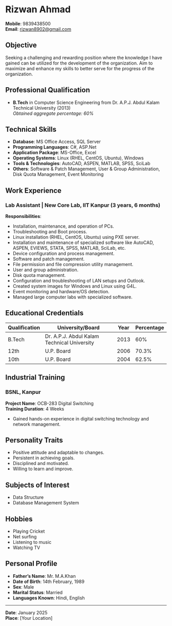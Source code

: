 # Rizwan Ahmad

**Mobile**: 9839438500  
**Email**: rizwan8902@gmail.com  

## Objective

Seeking a challenging and rewarding position where the knowledge I have gained can be utilized for the development of the organization. Aim to maximize and enhance my skills to better serve for the progress of the organization.

## Professional Qualification

- **B.Tech** in Computer Science Engineering from Dr. A.P.J. Abdul Kalam Technical University (2013)  
  *Obtained aggregate percentage: 60%*

## Technical Skills

- **Database**: MS Office Access, SQL Server
- **Programming Languages**: C#, ASP.Net
- **Application Package**: MS-Office, Excel
- **Operating Systems**: Linux (RHEL, CentOS, Ubuntu), Windows
- **Tools & Technologies**: AutoCAD, ASPEN, MATLAB, SPSS, SciLab
- **Others**: Software & Patch Management, User & Group Administration, Disk Quota Management, Event Monitoring

## Work Experience

### Lab Assistant | New Core Lab, IIT Kanpur (3 years, 6 months)

**Responsibilities**:
- Installation, maintenance, and operation of PCs.
- Troubleshooting and Boot process.
- Linux installation (RHEL, CentOS, Ubuntu) using PXE server.
- Installation and maintenance of specialized software like AutoCAD, ASPEN, EVIEWS, STATA, SPSS, MATLAB, SciLab, etc.
- Device configuration and process management.
- Software and patch management.
- File permission and file compression utility management.
- User and group administration.
- Disk quota management.
- Configuration and troubleshooting of LAN setups and Outlook.
- Created system images for Windows and Linux using G4L.
- Event monitoring and hardware/OS detection.
- Managed large computer labs with specialized software.

## Educational Credentials

| Qualification | University/Board | Year | Percentage |
|---------------|------------------|------|------------|
| B.Tech       | Dr. A.P.J. Abdul Kalam Technical University | 2013 | 60% |
| 12th         | U.P. Board       | 2006 | 70.3% |
| 10th         | U.P. Board       | 2004 | 62.5% |

## Industrial Training

### BSNL, Kanpur  
**Project Name**: OCB-283 Digital Switching  
**Training Duration**: 4 Weeks

- Gained hands-on experience in digital switching technology and network management.

## Personality Traits

- Positive attitude and adaptable to changes.
- Persistent in achieving goals.
- Disciplined and motivated.
- Willing to learn and improve.

## Subjects of Interest

- Data Structure
- Database Management System

## Hobbies

- Playing Cricket
- Net surfing
- Listening to music
- Watching TV

## Personal Profile

- **Father’s Name**: Mr. M.A.Khan
- **Date of Birth**: 14th February, 1989
- **Sex**: Male
- **Marital Status**: Married
- **Languages Known**: Hindi, English

---

**Date**: January 2025  
**Place**: [Your Location]
